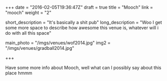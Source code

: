 +++
date = "2016-02-05T19:36:47Z"
draft = true
title = "Mooch"
link = "mooch"
weight = "2"

short_description = "It's basically a shit pub"
long_description = "Woo I get some more space to describe how awesome this venue is, whatever will i do with all this space"

main_photo = "/imgs/venues/wof2014.jpg"
img2 = "/imgs/venues/gradball2014.jpg"

+++

Have some more info about Mooch, well what can I possibly say about this place hmmm